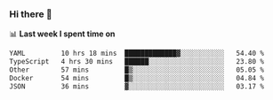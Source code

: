 ### Hi there 👋

<!--
**DBvc/DBvc** is a ✨ _special_ ✨ repository because its `README.md` (this file) appears on your GitHub profile.

Here are some ideas to get you started:

- 🔭 I’m currently working on ...
- 🌱 I’m currently learning ...
- 👯 I’m looking to collaborate on ...
- 🤔 I’m looking for help with ...
- 💬 Ask me about ...
- 📫 How to reach me: ...
- 😄 Pronouns: ...
- ⚡ Fun fact: ...
-->

📊 **Last week I spent time on**
<!--START_SECTION:waka-->

```txt
YAML         10 hrs 18 mins  █████████████▓░░░░░░░░░░░   54.40 %
TypeScript   4 hrs 30 mins   ██████░░░░░░░░░░░░░░░░░░░   23.80 %
Other        57 mins         █▒░░░░░░░░░░░░░░░░░░░░░░░   05.05 %
Docker       54 mins         █▒░░░░░░░░░░░░░░░░░░░░░░░   04.84 %
JSON         36 mins         ▓░░░░░░░░░░░░░░░░░░░░░░░░   03.17 %
```

<!--END_SECTION:waka-->
